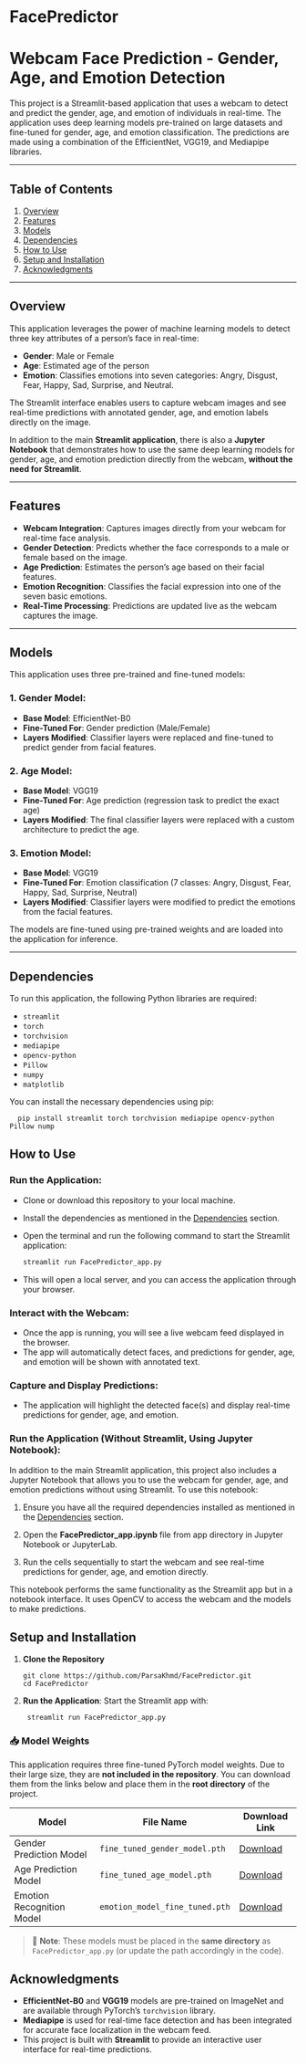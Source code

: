 ﻿# FacePredictor

# Webcam Face Prediction - Gender, Age, and Emotion Detection

This project is a Streamlit-based application that uses a webcam to detect and predict the gender, age, and emotion of individuals in real-time. The application uses deep learning models pre-trained on large datasets and fine-tuned for gender, age, and emotion classification. The predictions are made using a combination of the EfficientNet, VGG19, and Mediapipe libraries.

---

## Table of Contents

1. [Overview](#overview)
2. [Features](#features)
3. [Models](#models)
4. [Dependencies](#dependencies)
5. [How to Use](#how-to-use)
6. [Setup and Installation](#setup-and-installation)
7. [Acknowledgments](#acknowledgments)

---

## Overview

This application leverages the power of machine learning models to detect three key attributes of a person’s face in real-time:
- **Gender**: Male or Female
- **Age**: Estimated age of the person
- **Emotion**: Classifies emotions into seven categories: Angry, Disgust, Fear, Happy, Sad, Surprise, and Neutral.

The Streamlit interface enables users to capture webcam images and see real-time predictions with annotated gender, age, and emotion labels directly on the image.

In addition to the main **Streamlit application**, there is also a **Jupyter Notebook** that demonstrates how to use the same deep learning models for gender, age, and emotion prediction directly from the webcam, **without the need for Streamlit**.

---

## Features

- **Webcam Integration**: Captures images directly from your webcam for real-time face analysis.
- **Gender Detection**: Predicts whether the face corresponds to a male or female based on the image.
- **Age Prediction**: Estimates the person’s age based on their facial features.
- **Emotion Recognition**: Classifies the facial expression into one of the seven basic emotions.
- **Real-Time Processing**: Predictions are updated live as the webcam captures the image.

---

## Models

This application uses three pre-trained and fine-tuned models:

### 1. **Gender Model**:
- **Base Model**: EfficientNet-B0
- **Fine-Tuned For**: Gender prediction (Male/Female)
- **Layers Modified**: Classifier layers were replaced and fine-tuned to predict gender from facial features.

### 2. **Age Model**:
- **Base Model**: VGG19
- **Fine-Tuned For**: Age prediction (regression task to predict the exact age)
- **Layers Modified**: The final classifier layers were replaced with a custom architecture to predict the age.

### 3. **Emotion Model**:
- **Base Model**: VGG19
- **Fine-Tuned For**: Emotion classification (7 classes: Angry, Disgust, Fear, Happy, Sad, Surprise, Neutral)
- **Layers Modified**: Classifier layers were modified to predict the emotions from the facial features.

The models are fine-tuned using pre-trained weights and are loaded into the application for inference.

---

## Dependencies

To run this application, the following Python libraries are required:

- `streamlit`
- `torch`
- `torchvision`
- `mediapipe`
- `opencv-python`
- `Pillow`
- `numpy`
- `matplotlib`

You can install the necessary dependencies using pip:

    
      pip install streamlit torch torchvision mediapipe opencv-python Pillow nump
      
## How to Use

### Run the Application:
- Clone or download this repository to your local machine.
- Install the dependencies as mentioned in the [Dependencies](#dependencies) section.
- Open the terminal and run the following command to start the Streamlit application:
  
  ```bash
  streamlit run FacePredictor_app.py
  
- This will open a local server, and you can access the application through your browser.

### Interact with the Webcam:
- Once the app is running, you will see a live webcam feed displayed in the browser.
- The app will automatically detect faces, and predictions for gender, age, and emotion will be shown with annotated text.

### Capture and Display Predictions:
- The application will highlight the detected face(s) and display real-time predictions for gender, age, and emotion.


### Run the Application (Without Streamlit, Using Jupyter Notebook):

In addition to the main Streamlit application, this project also includes a Jupyter Notebook that allows you to use the webcam for gender, age, and emotion predictions without using Streamlit. To use this notebook:

1.  Ensure you have all the required dependencies installed as mentioned in the [Dependencies](#dependencies) section.
    
2.  Open the **FacePredictor_app.ipynb** file from app directory in Jupyter Notebook or JupyterLab.
    
3.  Run the cells sequentially to start the webcam and see real-time predictions for gender, age, and emotion directly.
    

This notebook performs the same functionality as the Streamlit app but in a notebook interface. It uses OpenCV to access the webcam and the models to make predictions.

## Setup and Installation

1.  **Clone the Repository**
    
	    git clone https://github.com/ParsaKhmd/FacePredictor.git
		cd FacePredictor

2. **Run the Application**: Start the Streamlit app with:	
	
		streamlit run FacePredictor_app.py
		
### 📥 Model Weights

This application requires three fine-tuned PyTorch model weights. Due to their large size, they are **not included in the repository**. You can download them from the links below and place them in the **root directory** of the project.

| Model                    | File Name                      | Download Link |
|--------------------------|--------------------------------|----------------|
| Gender Prediction Model  | `fine_tuned_gender_model.pth`  | [Download](https://drive.google.com/drive/folders/12GnZIXySo3p3KtZfxs9XUkd-WLXI7fAh?usp=sharing)  |
| Age Prediction Model     | `fine_tuned_age_model.pth`     | [Download](https://drive.google.com/drive/folders/1z3bun3mhV9AAC0FsfDibIX0WnS2h3GIu?usp=sharing)  |
| Emotion Recognition Model| `emotion_model_fine_tuned.pth` | [Download](https://drive.google.com/drive/folders/1AcNPYxRBX-YTpB38tjNcYQ73xyn66jN6?usp=sharing)  |

> 🔔 **Note**: These models must be placed in the **same directory** as `FacePredictor_app.py` (or update the path accordingly in the code).
	
	
## Acknowledgments

- **EfficientNet-B0** and **VGG19** models are pre-trained on ImageNet and are 			available through PyTorch’s `torchvision` library.
- **Mediapipe** is used for real-time face detection and has been integrated for accurate face localization in the webcam feed.
- This project is built with **Streamlit** to provide an interactive user interface for real-time predictions.
